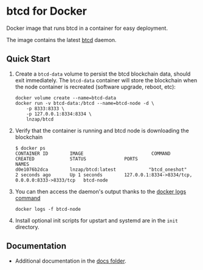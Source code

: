 # btcd for Docker

Docker image that runs btcd in a container for easy deployment.

The image contains the latest [btcd](https://github.com/btcsuite/btcd) daemon.

## Quick Start

1.  Create a `btcd-data` volume to persist the btcd blockchain data, should exit immediately. The `btcd-data` container will store the blockchain when the node container is recreated (software upgrade, reboot, etc):

        docker volume create --name=btcd-data
        docker run -v btcd-data:/btcd --name=btcd-node -d \
            -p 8333:8333 \
            -p 127.0.0.1:8334:8334 \
            lnzap/btcd

2.  Verify that the container is running and btcd node is downloading the blockchain

        $ docker ps
        CONTAINER ID        IMAGE                         COMMAND             CREATED             STATUS              PORTS                                              NAMES
        d0e1076b2dca        lnzap/btcd:latest            "btcd_oneshot"       2 seconds ago       Up 1 seconds        127.0.0.1:8334->8334/tcp, 0.0.0.0:8333->8333/tcp   btcd-node

3.  You can then access the daemon's output thanks to the [docker logs command](https://docs.docker.com/reference/commandline/cli/#logs)

        docker logs -f btcd-node

4.  Install optional init scripts for upstart and systemd are in the `init` directory.

## Documentation

- Additional documentation in the [docs folder](docs).
